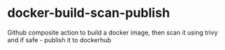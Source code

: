 # docker-build-scan-publish
Github composite action to build a docker image, then scan it using trivy and if safe - publish it to dockerhub
